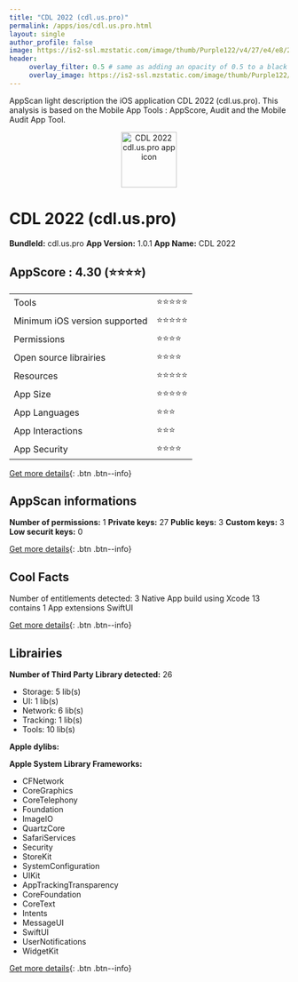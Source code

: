 ```yaml
---
title: "CDL 2022 (cdl.us.pro)"
permalink: /apps/ios/cdl.us.pro.html
layout: single
author_profile: false
image: https://is2-ssl.mzstatic.com/image/thumb/Purple122/v4/27/e4/e8/27e4e851-1ed3-ee74-0347-09c1d13e6176/AppIcon-1x_U007emarketing-0-7-0-85-220.png/512x512bb.jpg
header: 
     overlay_filter: 0.5 # same as adding an opacity of 0.5 to a black background
     overlay_image: https://is2-ssl.mzstatic.com/image/thumb/Purple122/v4/27/e4/e8/27e4e851-1ed3-ee74-0347-09c1d13e6176/AppIcon-1x_U007emarketing-0-7-0-85-220.png/512x512bb.jpg
---
```

AppScan light description the iOS application CDL 2022 (cdl.us.pro). This analysis is based on the Mobile App Tools : AppScore, Audit and the Mobile Audit App Tool.

  
  
<div style="text-align: center;"><img src="https://is2-ssl.mzstatic.com/image/thumb/Purple122/v4/27/e4/e8/27e4e851-1ed3-ee74-0347-09c1d13e6176/AppIcon-1x_U007emarketing-0-7-0-85-220.png/512x512bb.jpg" width="100" height="100" alt="CDL 2022 cdl.us.pro app icon"></div>  
  
# CDL 2022 (cdl.us.pro)

**BundleId:** cdl.us.pro
**App Version:** 1.0.1
**App Name:** CDL 2022


## AppScore : 4.30 (⭐️⭐️⭐️⭐️) 

<table>
<tr><td> Tools </td><td> ⭐️⭐️⭐️⭐️⭐️ </td></tr>
<tr><td> Minimum iOS version supported </td><td> ⭐️⭐️⭐️⭐️⭐️ </td></tr>
<tr><td> Permissions </td><td> ⭐️⭐️⭐️⭐️ </td></tr>
<tr><td> Open source librairies </td><td> ⭐️⭐️⭐️⭐️ </td></tr>
<tr><td> Resources </td><td> ⭐️⭐️⭐️⭐️⭐️ </td></tr>
<tr><td> App Size </td><td> ⭐️⭐️⭐️⭐️⭐️ </td></tr>
<tr><td> App Languages </td><td> ⭐️⭐️⭐️ </td></tr>
<tr><td> App Interactions </td><td> ⭐️⭐️⭐️ </td></tr>
<tr><td> App Security </td><td> ⭐️⭐️⭐️⭐️ </td></tr>
</table>

[Get more details](/pricing.html){: .btn .btn--info}  
  
## AppScan informations 

**Number of permissions:** 1
**Private keys:** 27
**Public keys:** 3
**Custom keys:** 3
**Low securit keys:** 0
  
[Get more details](/pricing.html){: .btn .btn--info}

## Cool Facts

Number of entitlements detected: 3
Native App
build using Xcode 13
contains 1 App extensions
SwiftUI
  
[Get more details](/pricing.html){: .btn .btn--info}

## Librairies 
**Number of Third Party Library detected:** 26
- Storage: 5 lib(s)
- UI: 1 lib(s)
- Network: 6 lib(s)
- Tracking: 1 lib(s)
- Tools: 10 lib(s)

**Apple dylibs:**


**Apple System Library Frameworks:**
- CFNetwork
- CoreGraphics
- CoreTelephony
- Foundation
- ImageIO
- QuartzCore
- SafariServices
- Security
- StoreKit
- SystemConfiguration
- UIKit
- AppTrackingTransparency
- CoreFoundation
- CoreText
- Intents
- MessageUI
- SwiftUI
- UserNotifications
- WidgetKit


  
[Get more details](/pricing.html){: .btn .btn--info}

